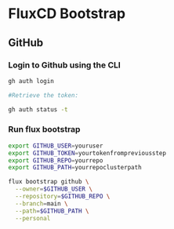 # FluxCD Bootstrap

## GitHub

### Login to Github using the CLI

```sh
gh auth login

#Retrieve the token:

gh auth status -t
```

### Run flux bootstrap

```sh
export GITHUB_USER=youruser
export GITHUB_TOKEN=yourtokenfrompreviousstep
export GITHUB_REPO=yourrepo
export GITHUB_PATH=yourrepoclusterpath

flux bootstrap github \
  --owner=$GITHUB_USER \
  --repository=$GITHUB_REPO \
  --branch=main \
  --path=$GITHUB_PATH \
  --personal
```
